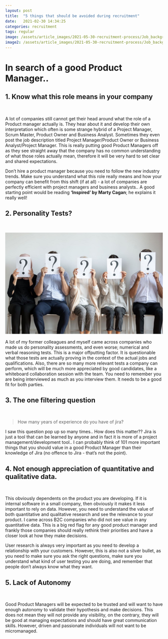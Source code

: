```yaml
---
layout: post
title:  "5 things that should be avoided during recruitment"
date:   2021-02-30 14:34:25
categories: recruitment
tags: regular
image: /assets/article_images/2021-05-30-recruitment-process/Job_background.jpg
image2: /assets/article_images/2021-05-30-recruitment-process/Job_background_mobile.jpg
---
```

# In search of a good Product Manager..

## 1. Know what this role means in your company 
<p>&nbsp;</p>

A lot of companies still cannot get their head around what the role of a Product manager actually is. They hear about it and develop their own interpretation which often is some strange hybrid of a Project Manager, Scrum Master, Product Owner and Business Analyst. 
Sometimes they even post the job description titled Project Manager/Product Owner or Business Analyst/Project Manager. This is really putting good Product Managers off as they see straight away that the company has no common understanding of what those roles actually mean, therefore it will be very hard to set clear and shared expectations.

Don’t hire a product manager because you need to follow the new industry trends. Make sure you understand what this role really means and how your company can benefit from this shift (if at all) - a lot of companies are perfectly efficient with project managers and business analysts.. A good starting point would be reading **‘Inspired’ by Marty Cagan**; he explains it really well!

## 2. Personality Tests?
<p>&nbsp;</p>


![Recruitment is never easy](/assets/article_images/2021-05-30-recruitment-process/jobs.jpg "Recruitment is never easy")

A lot of my former colleagues and myself came across companies who made us do personality assessments, and even worse; numerical and verbal reasoning tests. This is a major offputting factor. It is questionable what those tests are actually proving in the context of the actual jobs and qualifications. Also, there are so many more relevant tests a company can perform, which will be much more appreciated by good candidates, like a whiteboard collaboration session with the team. You need to remember you are being interviewed as much as you interview them. It needs to be a good fit for both parties.

## 3. The one filtering question
<p>&nbsp;</p>

> How many years of experience do you have of jira? 

I saw this question pop up so many times.. How does this matter?? Jira is just a tool that can be learned by anyone and in fact it is more of a project management/development tool.. I can probably think of 101 more important things that you should value in a good Product Manager than their knowledge of Jira (no offence to Jira - that’s not the point).

## 4. Not enough appreciation of quantitative and qualitative data.
<p>&nbsp;</p>

This obviously dependents on the product you are developing. If it is internal software in a small company, then obviously it makes it less important to rely on data. However, you need to understand the value of both quantitative and qualitative research and see the relevance to your product. I came across B2C companies who did not see value in any quantitative data. This is a big red flag for any good product manager and frankly those companies should really rethink their priorities and have a closer look at how they make decisions. 

User research is always very important as you need to develop a relationship with your customers. However, this is also not a silver bullet, as you need to make sure you ask the right questions, make sure you understand what kind of user testing you are doing, and remember that people don’t always know what they want.

## 5. Lack of Autonomy
<p>&nbsp;</p>

Good Product Managers will be expected to be trusted and will want to have enough autonomy to validate their hypothesis and make decisions. This does not mean they will not provide any visibility, on the contrary, they will be good at managing expectations and should have great communication skills. However, driven and passionate individuals will not want to be micromanaged.

